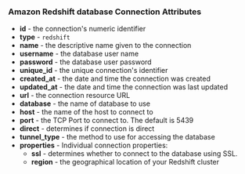 ### Amazon Redshift database Connection Attributes

* **id** - the connection's numeric identifier
* **type** - `redshift`
* **name** - the descriptive name given to the connection
* **username** - the database user name
* **password** - the database user password
* **unique_id** - the unique connection's identifier
* **created_at** - the date and time the connection was created
* **updated_at** - the date and time the connection was last updated
* **url** - the connection resource URL
* **database** - the name of database to use
* **host** - the name of the host to connect to
* **port** - the TCP Port to connect to. The default is 5439
* **direct** - determines if connection is direct
* **tunnel_type** - the method to use for accessing the database
* **properties** - Individual connection properties:
  * **ssl** - determines whether to connect to the database using SSL.
  * **region** - the geographical location of your Redshift cluster
